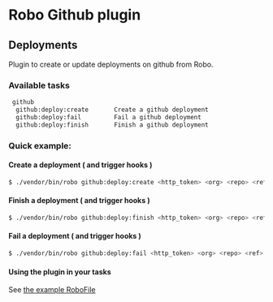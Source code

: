 # Robo Github plugin

## Deployments

Plugin to create or update deployments on github from Robo.

### Available tasks

```bash
 github
  github:deploy:create       Create a github deployment
  github:deploy:fail         Fail a github deployment
  github:deploy:finish       Finish a github deployment
```

### Quick example:

#### Create a deployment ( and trigger hooks )

```bash
$ ./vendor/bin/robo github:deploy:create <http_token> <org> <repo> <ref> <environment>
```

#### Finish a deployment ( and trigger hooks )

```bash
$ ./vendor/bin/robo github:deploy:finish <http_token> <org> <repo> <ref> <environment>
```

#### Fail a deployment ( and trigger hooks )

```bash
$ ./vendor/bin/robo github:deploy:fail <http_token> <org> <repo> <ref> <environment>
```

#### Using the plugin in your tasks

See [the example RoboFile](RoboFile.example.php)

